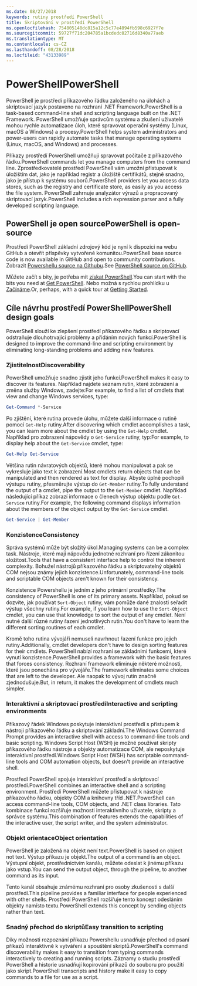 ```yaml
---
ms.date: 08/27/2018
keywords: rutiny prostředí PowerShell
title: Skriptování v prostředí PowerShell
ms.openlocfilehash: 754805148dc815a12c5c77e4894fb598c6927f7e
ms.sourcegitcommit: 59727f71dc204785a1bcdedc02716d8340a77aeb
ms.translationtype: MT
ms.contentlocale: cs-CZ
ms.lasthandoff: 08/28/2018
ms.locfileid: "43133989"
---
```

# <a name="powershell"></a><span data-ttu-id="57d1f-103">PowerShell</span><span class="sxs-lookup"><span data-stu-id="57d1f-103">PowerShell</span></span>

<span data-ttu-id="57d1f-104">PowerShell je prostředí příkazového řádku založeného na úlohách a skriptovací jazyk postaveno na rozhraní .NET Framework.</span><span class="sxs-lookup"><span data-stu-id="57d1f-104">PowerShell is a task-based command-line shell and scripting language built on the .NET Framework.</span></span>
<span data-ttu-id="57d1f-105">PowerShell umožňuje správcům systému a zkušení uživatelé mohou rychle automatizace úloh, které spravovat operační systémy (Linux, macOS a Windows) a procesy.</span><span class="sxs-lookup"><span data-stu-id="57d1f-105">PowerShell helps system administrators and power-users can rapidly automate tasks that manage operating systems (Linux, macOS, and Windows) and processes.</span></span>

<span data-ttu-id="57d1f-106">Příkazy prostředí PowerShell umožňují spravovat počítače z příkazového řádku.</span><span class="sxs-lookup"><span data-stu-id="57d1f-106">PowerShell commands let you manage computers from the command line.</span></span> <span data-ttu-id="57d1f-107">Zprostředkovatelé prostředí PowerShell vám umožní přistupovat k úložištím dat, jako je například registr a úložiště certifikátů, stejně snadno, jako je přístup k systému souborů.</span><span class="sxs-lookup"><span data-stu-id="57d1f-107">PowerShell providers let you access data stores, such as the registry and certificate store, as easily as you access the file system.</span></span> <span data-ttu-id="57d1f-108">PowerShell zahrnuje analyzátor výrazů a propracovaný skriptovací jazyk.</span><span class="sxs-lookup"><span data-stu-id="57d1f-108">PowerShell includes a rich expression parser and a fully developed scripting language.</span></span>

## <a name="powershell-is-open-source"></a><span data-ttu-id="57d1f-109">PowerShell je open source</span><span class="sxs-lookup"><span data-stu-id="57d1f-109">PowerShell is open-source</span></span>

<span data-ttu-id="57d1f-110">Prostředí PowerShell základní zdrojový kód je nyní k dispozici na webu GitHub a otevřít příspěvky vytvořené komunitou.</span><span class="sxs-lookup"><span data-stu-id="57d1f-110">PowerShell base source code is now available in GitHub and open to community contributions.</span></span>
<span data-ttu-id="57d1f-111">Zobrazit [Powershellu source na Githubu](https://github.com/powershell/powershell).</span><span class="sxs-lookup"><span data-stu-id="57d1f-111">See [PowerShell source on GitHub](https://github.com/powershell/powershell).</span></span>

<span data-ttu-id="57d1f-112">Můžete začít s bity, je potřeba mít [získat PowerShell](https://github.com/PowerShell/PowerShell#get-powershell).</span><span class="sxs-lookup"><span data-stu-id="57d1f-112">You can start with the bits you need at [Get PowerShell](https://github.com/PowerShell/PowerShell#get-powershell).</span></span>
<span data-ttu-id="57d1f-113">Nebo možná s rychlou prohlídku u [Začínáme](https://github.com/PowerShell/PowerShell/blob/master/docs/learning-powershell).</span><span class="sxs-lookup"><span data-stu-id="57d1f-113">Or, perhaps, with a quick tour at [Getting Started](https://github.com/PowerShell/PowerShell/blob/master/docs/learning-powershell).</span></span>

## <a name="powershell-design-goals"></a><span data-ttu-id="57d1f-114">Cíle návrhu prostředí PowerShell</span><span class="sxs-lookup"><span data-stu-id="57d1f-114">PowerShell design goals</span></span>

<span data-ttu-id="57d1f-115">PowerShell slouží ke zlepšení prostředí příkazového řádku a skriptovací odstraňuje dlouhotrvající problémy a přidáním nových funkcí.</span><span class="sxs-lookup"><span data-stu-id="57d1f-115">PowerShell is designed to improve the command-line and scripting environment by eliminating long-standing problems and adding new features.</span></span>

### <a name="discoverability"></a><span data-ttu-id="57d1f-116">Zjistitelnost</span><span class="sxs-lookup"><span data-stu-id="57d1f-116">Discoverability</span></span>

<span data-ttu-id="57d1f-117">PowerShell umožňuje snadno zjistit jeho funkcí.</span><span class="sxs-lookup"><span data-stu-id="57d1f-117">PowerShell makes it easy to discover its features.</span></span> <span data-ttu-id="57d1f-118">Například najdete seznam rutin, které zobrazení a změna služby Windows, zadejte:</span><span class="sxs-lookup"><span data-stu-id="57d1f-118">For example, to find a list of cmdlets that view and change Windows services, type:</span></span>

```powershell
Get-Command *-Service
```

<span data-ttu-id="57d1f-119">Po zjištění, které rutina provede úlohu, můžete další informace o rutině pomocí `Get-Help` rutiny.</span><span class="sxs-lookup"><span data-stu-id="57d1f-119">After discovering which cmdlet accomplishes a task, you can learn more about the cmdlet by using the `Get-Help` cmdlet.</span></span> <span data-ttu-id="57d1f-120">Například pro zobrazení nápovědy o `Get-Service` rutiny, typ:</span><span class="sxs-lookup"><span data-stu-id="57d1f-120">For example, to display help about the `Get-Service` cmdlet, type:</span></span>

```powershell
Get-Help Get-Service
```

<span data-ttu-id="57d1f-121">Většina rutin návratových objektů, které mohou manipulovat a pak se vykresluje jako text k zobrazení.</span><span class="sxs-lookup"><span data-stu-id="57d1f-121">Most cmdlets return objects that can be manipulated and then rendered as text for display.</span></span> <span data-ttu-id="57d1f-122">Abyste úplně pochopili výstupu rutiny, přesměrujte výstup do `Get-Member` rutiny.</span><span class="sxs-lookup"><span data-stu-id="57d1f-122">To fully understand the output of a cmdlet, pipe the output to the `Get-Member` cmdlet.</span></span> <span data-ttu-id="57d1f-123">Například následující příkaz zobrazí informace o členech výstup objektu podle `Get-Service` rutiny.</span><span class="sxs-lookup"><span data-stu-id="57d1f-123">For example, the following command displays information about the members of the object output by the `Get-Service` cmdlet.</span></span>

```powershell
Get-Service | Get-Member
```

### <a name="consistency"></a><span data-ttu-id="57d1f-124">Konzistence</span><span class="sxs-lookup"><span data-stu-id="57d1f-124">Consistency</span></span>

<span data-ttu-id="57d1f-125">Správa systémů může být složitý úkol.</span><span class="sxs-lookup"><span data-stu-id="57d1f-125">Managing systems can be a complex task.</span></span> <span data-ttu-id="57d1f-126">Nástroje, které mají nápovědu jednotné rozhraní pro řízení zákonitou složitost.</span><span class="sxs-lookup"><span data-stu-id="57d1f-126">Tools that have a consistent interface help to control the inherent complexity.</span></span> <span data-ttu-id="57d1f-127">Bohužel nástrojů příkazového řádku a skriptovatelný objektů COM nejsou známy jejich konzistence.</span><span class="sxs-lookup"><span data-stu-id="57d1f-127">Unfortunately, command-line tools and scriptable COM objects aren't known for their consistency.</span></span>

<span data-ttu-id="57d1f-128">Konzistence Powershellu je jedním z jeho primární prostředky.</span><span class="sxs-lookup"><span data-stu-id="57d1f-128">The consistency of PowerShell is one of its primary assets.</span></span> <span data-ttu-id="57d1f-129">Například, pokud se dozvíte, jak používat `Sort-Object` rutiny, vám pomůže dané znalosti seřadit výstup všechny rutiny.</span><span class="sxs-lookup"><span data-stu-id="57d1f-129">For example, if you learn how to use the `Sort-Object` cmdlet, you can use that knowledge to sort the output of any cmdlet.</span></span> <span data-ttu-id="57d1f-130">Není nutné další různé rutiny řazení jednotlivých rutin.</span><span class="sxs-lookup"><span data-stu-id="57d1f-130">You don't have to learn the different sorting routines of each cmdlet.</span></span>

<span data-ttu-id="57d1f-131">Kromě toho rutina vývojáři nemuseli navrhnout řazení funkce pro jejich rutiny.</span><span class="sxs-lookup"><span data-stu-id="57d1f-131">Additionally, cmdlet developers don't have to design sorting features for their cmdlets.</span></span> <span data-ttu-id="57d1f-132">PowerShell nabízí rozhraní se základními funkcemi, které vynutí konzistence.</span><span class="sxs-lookup"><span data-stu-id="57d1f-132">PowerShell provides a framework with the basic features that forces consistency.</span></span> <span data-ttu-id="57d1f-133">Rozhraní framework eliminuje některé možnosti, které jsou ponechána pro vývojáře.</span><span class="sxs-lookup"><span data-stu-id="57d1f-133">The framework eliminates some choices that are left to the developer.</span></span> <span data-ttu-id="57d1f-134">Ale naopak to vývoj rutin značně zjednodušuje.</span><span class="sxs-lookup"><span data-stu-id="57d1f-134">But, in return, it makes the development of cmdlets much simpler.</span></span>

### <a name="interactive-and-scripting-environments"></a><span data-ttu-id="57d1f-135">Interaktivní a skriptovací prostředí</span><span class="sxs-lookup"><span data-stu-id="57d1f-135">Interactive and scripting environments</span></span>

<span data-ttu-id="57d1f-136">Příkazový řádek Windows poskytuje interaktivní prostředí s přístupem k nástroji příkazového řádku a skriptování základní.</span><span class="sxs-lookup"><span data-stu-id="57d1f-136">The Windows Command Prompt provides an interactive shell with access to command-line tools and basic scripting.</span></span> <span data-ttu-id="57d1f-137">Windows Script Host (WSH) je možné používat skripty příkazového řádku nástroje a objekty automatizace COM, ale neposkytuje interaktivní prostředí.</span><span class="sxs-lookup"><span data-stu-id="57d1f-137">Windows Script Host (WSH) has scriptable command-line tools and COM automation objects, but doesn't provide an interactive shell.</span></span>

<span data-ttu-id="57d1f-138">Prostředí PowerShell spojuje interaktivní prostředí a skriptovací prostředí.</span><span class="sxs-lookup"><span data-stu-id="57d1f-138">PowerShell combines an interactive shell and a scripting environment.</span></span> <span data-ttu-id="57d1f-139">Prostředí PowerShell můžete přistupovat k nástroje příkazového řádku, objekty COM a knihovny tříd .NET.</span><span class="sxs-lookup"><span data-stu-id="57d1f-139">PowerShell can access command-line tools, COM objects, and .NET class libraries.</span></span> <span data-ttu-id="57d1f-140">Tato kombinace funkcí rozšiřuje možnosti interaktivního uživatele, skripty a správce systému.</span><span class="sxs-lookup"><span data-stu-id="57d1f-140">This combination of features extends the capabilities of the interactive user, the script writer, and the system administrator.</span></span>

### <a name="object-orientation"></a><span data-ttu-id="57d1f-141">Objekt orientace</span><span class="sxs-lookup"><span data-stu-id="57d1f-141">Object orientation</span></span>

<span data-ttu-id="57d1f-142">PowerShell je založená na objekt není text.</span><span class="sxs-lookup"><span data-stu-id="57d1f-142">PowerShell is based on object not text.</span></span> <span data-ttu-id="57d1f-143">Výstup příkazu je objekt.</span><span class="sxs-lookup"><span data-stu-id="57d1f-143">The output of a command is an object.</span></span> <span data-ttu-id="57d1f-144">Výstupní objekt, prostřednictvím kanálu, můžete odeslat k jinému příkazu jako vstup.</span><span class="sxs-lookup"><span data-stu-id="57d1f-144">You can send the output object, through the pipeline, to another command as its input.</span></span>

<span data-ttu-id="57d1f-145">Tento kanál obsahuje známému rozhraní pro osoby zkušenosti s další prostředí.</span><span class="sxs-lookup"><span data-stu-id="57d1f-145">This pipeline provides a familiar interface for people experienced with other shells.</span></span> <span data-ttu-id="57d1f-146">Prostředí PowerShell rozšiřuje tento koncept odesláním objekty namísto textu.</span><span class="sxs-lookup"><span data-stu-id="57d1f-146">PowerShell extends this concept by sending objects rather than text.</span></span>

### <a name="easy-transition-to-scripting"></a><span data-ttu-id="57d1f-147">Snadný přechod do skriptů</span><span class="sxs-lookup"><span data-stu-id="57d1f-147">Easy transition to scripting</span></span>

<span data-ttu-id="57d1f-148">Díky možnosti rozpoznání příkazu Powershellu usnadňuje přechod od psaní příkazů interaktivně k vytváření a spouštění skriptů.</span><span class="sxs-lookup"><span data-stu-id="57d1f-148">PowerShell's command discoverability makes it easy to transition from typing commands interactively to creating and running scripts.</span></span> <span data-ttu-id="57d1f-149">Záznamy o studiu prostředí PowerShell a historie usnadňují kopírování příkazů do souboru pro použití jako skript.</span><span class="sxs-lookup"><span data-stu-id="57d1f-149">PowerShell transcripts and history make it easy to copy commands to a file for use as a script.</span></span>
